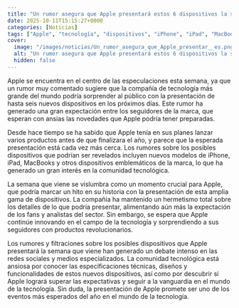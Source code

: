 ```yaml
---
title: "Un rumor asegura que Apple presentará estos 6 dispositivos la semana que viene"
date: 2025-10-11T15:15:27+0000
categories: [Noticias]
tags: ["Apple", "tecnología", "dispositivos", "iPhone", "iPad", "MacBooks", "innovando."]
cover:
  image: "/images/noticias/Un_rumor_asegura_que_Apple_presentar__es.png"
  alt: "Un rumor asegura que Apple presentará estos 6 dispositivos la semana que viene"
  hidden: false
---
```


Apple se encuentra en el centro de las especulaciones esta semana, ya que un rumor muy comentado sugiere que la compañía de tecnología más grande del mundo podría sorprender al público con la presentación de hasta seis nuevos dispositivos en los próximos días. Este rumor ha generado una gran expectación entre los seguidores de la marca, que esperan con ansias las novedades que Apple podría tener preparadas.

Desde hace tiempo se ha sabido que Apple tenía en sus planes lanzar varios productos antes de que finalizara el año, y parece que la esperada presentación está cada vez más cerca. Los rumores sobre los posibles dispositivos que podrían ser revelados incluyen nuevos modelos de iPhone, iPad, MacBooks y otros dispositivos emblemáticos de la marca, lo que ha generado un gran interés en la comunidad tecnológica.

La semana que viene se vislumbra como un momento crucial para Apple, que podría marcar un hito en su historia con la presentación de esta amplia gama de dispositivos. La compañía ha mantenido un hermetismo total sobre los detalles de lo que podría presentar, alimentando aún más la expectación de los fans y analistas del sector. Sin embargo, se espera que Apple continúe innovando en el campo de la tecnología y sorprendiendo a sus seguidores con productos revolucionarios.

Los rumores y filtraciones sobre los posibles dispositivos que Apple presentará la semana que viene han generado un debate intenso en las redes sociales y medios especializados. La comunidad tecnológica está ansiosa por conocer las especificaciones técnicas, diseños y funcionalidades de estos nuevos dispositivos, así como por descubrir si Apple logrará superar las expectativas y seguir a la vanguardia en el mundo de la tecnología. Sin duda, la presentación de Apple promete ser uno de los eventos más esperados del año en el mundo de la tecnología.
